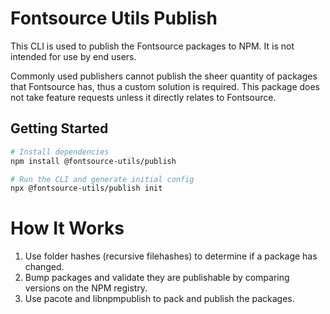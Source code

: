 # Fontsource Utils Publish

This CLI is used to publish the Fontsource packages to NPM. It is not intended for use by end users.

Commonly used publishers cannot publish the sheer quantity of packages that Fontsource has, thus a custom solution is required. This package does not take feature requests unless it directly relates to Fontsource.

## Getting Started

```bash
# Install dependencies
npm install @fontsource-utils/publish

# Run the CLI and generate initial config
npx @fontsource-utils/publish init
```

# How It Works

1. Use folder hashes (recursive filehashes) to determine if a package has changed.
2. Bump packages and validate they are publishable by comparing versions on the NPM registry.
3. Use pacote and libnpmpublish to pack and publish the packages.
